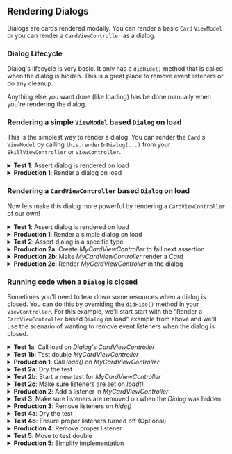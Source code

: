 ## Rendering Dialogs

Dialogs are cards rendered modally. You can render a basic `Card` `ViewModel` or you can render a `CardViewController` as a dialog.

### Dialog Lifecycle

Dialog's lifecycle is very basic. It only has a `didHide()` method that is called when the dialog is hidden. This is a great place to remove event listeners or do any cleanup.

Anything else you want done (like loading) has be done manually when you're rendering the dialog.

### Rendering a simple `ViewModel` based `Dialog` on load

This is the simplest way to render a dialog. You can render the `Card`'s `ViewModel` by calling `this.renderInDialog(...)` from your `SkillViewController` or `ViewController`.

<details>
<summary><strong>Test 1</strong>: Assert dialog is rendered on load</summary>

For this example, we'll keep the dialog simple and render a `Card` `ViewModel` in the `RootSkillViewController`'s `load()` `Lifecycle` method.

```ts
import { AbstractSpruceFixtureTest } from '@sprucelabs/spruce-test-fixtures'
import { vcAssert } from '@sprucelabs/heartwood-view-controllers'   

export default class RenderingADialogTest extends AbstractSpruceFixtureTest {
    @test()
    protected async rendersAlertOnLoad() {
        const vc = this.views.Controller('eightbitstories.root', {})
        await vcAssert.assertRendersDialog(vc, () => this.views.load(vc))
    }
}
```

</details>

<details>
<summary><strong>Production 1</strong>: Render a dialog on load</summary>

```ts
import { AbstractSkillViewController } from '@sprucelabs/heartwood-view-controllers'

class RootSkillView extends AbstractSkillViewController {
    public async load() {
        this.renderInDialog({
            header: {
                title: 'Hello, World!',
            },
        })
    }
}
```

</details>



### Rendering a `CardViewController` based `Dialog` on load

Now lets make this dialog more powerful by rendering a `CardViewController` of our own!

<details>
<summary><strong>Test 1</strong>: Assert dialog is rendered on load</summary>

This first test is very simple, just making sure a dialog is rendered.

```ts
import { AbstractSpruceFixtureTest } from '@sprucelabs/spruce-test-fixtures'
import { vcAssert, vcPluginAssert } from '@sprucelabs/heartwood-view-controllers'

export default class RenderingADialogTest extends AbstractSpruceFixtureTest {
    @test()
    protected async rendersAlertOnLoad() {
        const vc = this.views.Controller('eightbitstories.root', {})
        await vcAssert.assertRendersDialog(vc, () => this.views.load(vc))
    }
}
```
</details>

<details>
<summary><strong>Production 1</strong>: Render a simple dialog on load</summary>

```ts
import { AbstractSkillViewController } from '@sprucelabs/heartwood-view-controllers'

class RootSkillViewController extends AbstractSkillViewController {
    public static id = 'root'

    public async load() {
        this.renderInDialog({})
    }

    public render() {
        return {}
    }
}
```
</details>

<details>
<summary><strong>Test 2</strong>: Assert dialog is a specific type</summary>

```ts
import { AbstractSpruceFixtureTest } from '@sprucelabs/spruce-test-fixtures'
import { vcAssert, vcPluginAssert } from '@sprucelabs/heartwood-view-controllers'

export default class RenderingADialogTest extends AbstractSpruceFixtureTest {

    @test()
    protected async rendersAlertOnLoad() {
        const vc = this.views.Controller('eightbitstories.root', {})
        const dlgVc = await vcAssert.assertRendersDialog(vc, () => this.views.load(vc))
        vcAssert.assertRendersAsInstanceOf(dlgVc, MyCardViewController)
    }

}
```
You're going to get a failure here because `MyCardViewController` doesn't exist yet. Let's create it!

</details>

<details>
<summary><strong>Production 2a</strong>: Create <em>MyCardViewController</em> to fail next assertion</summary>

When you are creating your `View`, make sure to base it on a `Card`.

```bash
spruce create.view
```

Call it `My Card` (or whatever you want). 

> **Note**: Don't add `ViewController` to the end of the name of `ViewControllers`. That'll be added for you.

> **Note**: It is helpful to add the name of the `ViewModel` being rendered. Examples: If you render a `Card`, end your name in `Card`. If you render a `Form`, end your name in `Form`.

> **Note**: Don't add `Dialog` to name of your `ViewController`. Because a `CardViewController` can be rendered in a dialog or in a `SkillView`, it is better to keep the name free from where it is rendered.

</details>

<details>
<summary><strong>Production 2b</strong>: Make <em>MyCardViewController</em> render a <em>Card</em></summary>

It is much better to use composition over inheritance. This is how you can make `MyCardViewController` render a `CardViewController`.

```ts
import { 
    CardViewController, 
    AbstractViewController, 
    Card 
} from '@sprucelabs/heartwood-view-controllers'

export default class MyCardViewController extends AbstractViewController<Card> {

    public static id = 'my-card'
    private cardVc: CardViewController

    public constructor(options: ViewControllerOptions) {
        super(options)
        this.cardVc = this.Controller('card', {
            header: {
                title: 'Hello, World!',
            },
        })
    }

    public render(): CardViewController {
        return this.cardVc.render()
    }
}

```
</details>

<details>
<summary><strong>Production 2c</strong>: Render <em>MyCardViewController</em> in the dialog</summary>

Back inside your `RootSkillViewController`, you can render `MyCardViewController` directly to .

```ts
import { AbstractSkillViewController } from '@sprucelabs/heartwood-view-controllers'

class RootSkillViewController extends AbstractSkillViewController {
    public static id = 'root'

    public async load() {
        const myCardVc = this.Controller('eightbitstories.my-card', {})
        this.renderInDialog(myCardVc.render())
    }

     public render() {
        return {}
    }
}
```
</details>

### Running code when a `Dialog` is closed

Sometimes you'll need to tear down some resources when a dialog is closed. You can do this by overriding the `didHide()` method in your `ViewController`. For this example, we'll start start with the "Render a `CardViewController` based `Dialog` on load" example from above and we'll use the scenario of wanting to remove event listeners when the dialog is closed. 

<details>
<summary><strong>Test 1a</strong>: Call load on <em>Dialog's</em> <em>CardViewController</em></summary>

We have to start by checking if the `load` method is called on the `MyViewController` when the dialog is rendered.

> **Note**: We are starting with the "Test 2" from above and adding the `callsLoadOnMyCardAfterShowingAsDialog` test.

```ts
import { AbstractSpruceFixtureTest } from '@sprucelabs/spruce-test-fixtures'
import MyCardViewController from '../../viewControllers/MyCardViewController'
import { vcAssert } from '@sprucelabs/heartwood-view-controllers'

export default class RenderingADialogTest extends AbstractSpruceFixtureTest {

    @test()
    protected async rendersAlertOnLoad() {
        const vc = this.views.Controller('eightbitstories.root', {})
        const dlgVc = await vcAssert.assertRendersDialog(vc, () => this.views.load(vc))
        vcAssert.assertRendersAsInstanceOf(dlgVc, MyCardViewController)
    }

    @test()
    protected async callsLoadOnMyCardAfterShowingAsDialog() {
        const vc = this.views.Controller('eightbitstories.root', {})
        const dlgVc = await vcAssert.assertRendersDialog(vc, () => this.views.load(vc))
        const myCardVc = vcAssert.assertRendersAsInstanceOf(dlgVc, MyCardViewController)
    
        myCardVc.assertLoaded()
    }

}
```

</details>

<details>
<summary><strong>Test 1b</strong>: Test double <em>MyCardViewController</em></summary>

Your test should throw an error because `MyCardViewController` doesn't have an `assertLoaded()` method. We'll actually never add that, so we're going to create a `MockMyCardViewController` that extends `MyCardViewController` and add the `assertLoaded()` method.

> **Note**: I chose to create a `Mock` vs. a `Spy` (or any other [test double](https://medium.com/@himanshuganglani/clean-code-unit-tests-eb48eb51fa46#:~:text=Test%20doubles%20are%20objects%20or,but%20is%20never%20actually%20used.)) arbitrarily. You can use any test double you want, it only changes how you do the assertion.

```ts
import MyCardViewController from '../../viewControllers/MyCardViewController'
import { AbstractSpruceFixtureTest } from '@sprucelabs/spruce-test-fixtures'
import { vcAssert } from '@sprucelabs/heartwood-view-controllers'

export default class RenderingADialogTest extends AbstractSpruceFixtureTest {

    private vc!: MockMyCardViewController

    protected async beforeEach() {
        await super.beforeEach()
        this.vc = this.views.setController('eightbitstories.my-card', MockMyCardViewController)
    }

    @test()
    protected async rendersAlertOnLoad() {
        const vc = this.views.Controller('eightbitstories.root', {})
        const dlgVc = await vcAssert.assertRendersDialog(vc, () => this.views.load(vc))
        vcAssert.assertRendersAsInstanceOf(dlgVc, MyCardViewController)
    }

    @test()
    protected async callsLoadOnMyCardAfterShowingAsDialog() {
        const vc = this.views.Controller('eightbitstories.root', {})
        const dlgVc = await vcAssert.assertRendersDialog(vc, () => this.views.load(vc))
        const myCardVc = vcAssert.assertRendersAsInstanceOf(dlgVc, MyCardViewController) as MockMyCardViewController
    
        myCardVc.assertLoaded()
    }

}

class MockMyCardViewController extends MyCardViewController {
    private wasLoadCalled = false

    public async load() {
        await super.load()
        this.wasLoadCalled = true
    }

    public assertLoaded() {
        assert.isTrue(this.wasLoadCalled, `Expected load() to be called on MyCardViewController`)
    }
}

```

> **Note**: The test will fail because `MyCardViewController` doesn't have a `load()` method. Add that now to get to the last assertion.

</details>

<details>
<summary><strong>Production 1</strong>: Call <em>load()</em> on <em>MyCardViewController</em></summary>

```ts
import { AbstractSkillViewController } from '@sprucelabs/heartwood-view-controllers'

class RootSkillViewController extends AbstractSkillViewController {
    public static id = 'root'

    public async load() {
        const myCardVc = this.Controller('eightbitstories.my-card', {})
        this.renderInDialog(myCardVc.render())

        await myCardVc.load()
    }

     public render() {
        return {}
    }
}
```

</details>

<details>
<summary><strong>Test 2a</strong>: Dry the test</summary>

I moved a lot to the `beforeEach()` method and used the static state of the test class to hold the `MyCardViewController` instance. This makes it much easier to access in tests.

```ts
import MyCardViewController from '../../viewControllers/MyCardViewController'
import { AbstractSpruceFixtureTest } from '@sprucelabs/spruce-test-fixtures'
import { vcAssert } from '@sprucelabs/heartwood-view-controllers'

export default class RenderingADialogTest extends AbstractSpruceFixtureTest {

    private vc: MockMyCardViewController

    protected async beforeEach() {
        await super.beforeEach()
        this.vc = this.views.setController('eightbitstories.my-card', MockMyCardViewController)
        this.vc = this.views.Controller('eightbitstories.root', {}) as MockMyCardViewController
    }

    @test()
    protected async rendersAlertOnLoad() {
        await this.loadAndAssertRendersMyCard()
    }

    @test()
    protected async callsLoadOnMyCardAfterShowingAsDialog() {
        const myCardVc = await this.loadAndAssertRendersMyCard()
        myCardVc.assertLoaded()
    }

    private static async load() {
        await this.views.load(this.vc)
    }

    private static async loadAndAssertRendersMyCard() {
        const dlgVc = await vcAssert.assertRendersDialog(this.vc, () => this.load())
        return vcAssert.assertRendersAsInstanceOf(dlgVc, MyCardViewController) as MockMyCardViewController
    }

}

class MockMyCardViewController extends MyCardViewController {
    private wasLoadCalled = false

    public async load() {
        await super.load()
        this.wasLoadCalled = true
    }

    public assertLoaded() {
        assert.isTrue(this.wasLoadCalled, `Expected load() to be called on MyCardViewController`)
    }
}

```

</details>

<details>
<summary><strong>Test 2b</strong>: Start a new test for <em>MyCardViewController</em></summary>

Now that we've tested that `MyCardViewController` is loaded in a dialog from `RootSkillViewController`, we can test `MyCardViewController` directly to minimize coupling in our tests.

```bash
spruce create.test
```

Call the test `My Card View` (or whatever you want) and drop it into `behaviors`.

</details>

<details>
<summary><strong>Test 2c</strong>: Make sure listeners are set on <em>load()</em></summary>

For brevity, I'm going to test that a listener is set and calls a private method on `MyCardViewController` when the event is emitted. This is only to give you an idea of how to test that listeners are set and removed. It may make sense to test double something to make sure it's invoked when the event is emitted.


```ts
import { AbstractSpruceFixtureTest } from '@sprucelabs/spruce-test-fixtures'
import MyCardViewController from '../../viewControllers/MyCardViewController'

export default class MyCardViewTest extends AbstractSpruceFixtureTest {

    @test()
    protected async setsListenersOnLoad() {
        const vc = this.views.Controller('eightbitstories.my-card', {})
        await vc.load()

        let wasHit = false
        vc.handleDidGenerateStory = async () => {
            wasHit = true
        }

        await this.fakeClient.emitAndFlattenResponse('eightbitstories.did-generate-story::v2024_01_01', {})

        assert.isTrue(wasHit, `Expected handleDidGenerateStory to be called in my Card`)
    }

}
```

</details>

<details>
<summary><strong>Production 2</strong>: Add a listener in <em>MyCardViewController</em></summary>

```ts
import { 
    CardViewController, 
    AbstractViewController, 
    Card 
} from '@sprucelabs/heartwood-view-controllers'

export default class MyCardViewController extends AbstractViewController<Card> {

    public static id = 'my-card'
    private cardVc: CardViewController

    public constructor(options: ViewControllerOptions) {
        super(options)
        this.cardVc = this.CardVc()
    }

    private CardVc() {
        return this.Controller('card', {
            header: {
                title: 'Hello, World!',
            },
        })
    }

    public async load() {
        const client = await this.connectToApi()
        await client.on('eightbitstories.did-generate-story::v2024_01_01', async () => this.handleDidGenerateStory())
    }

    private async handleDidGenerateStory() {
        // Do something when the event is emitted
    }

    public render(): CardViewController {
        return this.cardVc.render()
    }
}

```

> **Note**: I also extracted the construction of the `CardViewController` to a private method to simplify the `constructor`.

</details>

<details>
<summary><strong>Test 3</strong>: Make sure listeners are removed on when the <em>Dialog</em> was hidden</summary>

We are going to essentially copy the last test but add `interactor.hide(vc)` before emitting the event. Once the tests passes, we'll refactor.

```ts
import { AbstractSpruceFixtureTest } from '@sprucelabs/spruce-test-fixtures'
import { interactor } from '@sprucelabs/heartwood-view-controllers'
import MyCardViewController from '../../viewControllers/MyCardViewController'

export default class MyCardViewTest extends AbstractSpruceFixtureTest {

    @test()
    protected async setsListenersOnLoad() {
        const vc = this.views.Controller('eightbitstories.my-card', {})
        await vc.load()

        let wasHit = false
        vc.handleDidGenerateStory = async () => {
            wasHit = true
        }

        await this.fakeClient.emitAndFlattenResponse('eightbitstories.did-generate-story::v2024_01_01', {})

        assert.isTrue(wasHit, `Expected handleDidGenerateStory to be called in my Card`)
    }

    @test()
    protected async removesListenersOnHide() {
        const vc = this.views.Controller('eightbitstories.my-card', {})
        await vc.load()

        let wasHit = false
        vc.handleDidGenerateStory = async () => {
            wasHit = true
        }

        await interactor.hide(vc)

        await this.fakeClient.emitAndFlattenResponse('eightbitstories.did-generate-story::v2024_01_01', {})

        assert.isFalse(wasHit, `Expected handleDidGenerateStory to not be called in MyCard`)

    }

}
```
</details>

<details>
<summary><strong>Production 3</strong>: Remove listeners on <em>hide()</em></summary>

```ts
import { 
    CardViewController, 
    AbstractViewController, 
    Card 
} from '@sprucelabs/heartwood-view-controllers'

export default class MyCardViewController extends AbstractViewController<Card> {

    public static id = 'my-card'
    private cardVc: CardViewController

    public constructor(options: ViewControllerOptions) {
        super(options)
        this.cardVc = this.CardVc()
    }

    private CardVc() {
        return this.Controller('card', {
            header: {
                title: 'Hello, World!',
            },
        })
    }

    public async load() {
        const client = await this.connectToApi()
        await client.on('eightbitstories.did-generate-story::v2024_01_01', async () => this.handleDidGenerateStory())
    }

    private async handleDidGenerateStory() {
        // Do something when the event is emitted
    }

    public async didHide() {
        const client = await this.connectToApi()
        await client.off('eightbitstories.did-generate-story::v2024_01_01')
    }

    public render(): CardViewController {
        return this.cardVc.render()
    }
}

```

> **Note**: The `client.off(...)` method accepts 2 arguments. The first is the event name and the second is the callback. If you don't pass the callback, all listeners for that event are removed. This may prove to be a problem if you have multiple listeners for the same event.

</details>

<details>
<summary><strong>Test 4a</strong>: Dry the test</summary>

Once again, we are going to move repetitive code to the `beforeEach()` method and use the static state of the test class to hold helpful details. We'll also move the monkey patching to `beforeEach()` to make refactoring it easier.

```ts
import { AbstractSpruceFixtureTest } from '@sprucelabs/spruce-test-fixtures'
import { interactor } from '@sprucelabs/heartwood-view-controllers'
import MyCardViewController from '../../viewControllers/MyCardViewController'

export default class MyCardViewTest extends AbstractSpruceFixtureTest {
    private vc!: MyCardViewController
    private wasDidGenerateStoryCalled = false

    private async  beforeEach() {
        await super.beforeEach()
        
        this.vc = this.views.Controller('eightbitstories.my-card', {}) as MyCardViewController
       
        this.vc.handleDidGenerateStory = async () => {
            this.wasDidGenerateStoryCalled = true
        }

        await this.vc.load()
    }

    @test()
    protected async setsListenersOnLoad() {
        await this.emitDidGenerateStory()
        assert.isTrue(this.wasDidGenerateStoryCalled, `Expected handleDidGenerateStory to be called in my Card`)
    }

    @test()
    protected async removesListenersOnHide() {
        await interactor.hide(this.vc)
        await this.emitDidGenerateStory()
        assert.isFalse(this.wasDidGenerateStoryCalled, `Expected handleDidGenerateStory to not be called in MyCard`)
    }

    private static async emitDidGenerateStory() {
        await this.fakeClient.emitAndFlattenResponse('eightbitstories.did-generate-story::v2024_01_01', {})
    }
}
```

</details>

<details>
<summary><strong>Test 4b</strong>: Ensure proper listeners turned off (Optional)</summary>

You only need to follow this if you need to make sure you are removing the correct listener. This is a little more complicated when using monkey patching because of the way that javascript handles scope and [`this`](https://www.youtube.com/watch?v=gvicrj31JOM). So, this will require a little bit of refactoring to keep past tests passing.

We're going to start by creating the failing test, then refactor from there.

> **Note**: I also refactored the test to cut down on repetition. See `this.hideAndEmitDidGenerateStory()` for more information.

```ts
import { AbstractSpruceFixtureTest } from '@sprucelabs/spruce-test-fixtures'
import { interactor } from '@sprucelabs/heartwood-view-controllers'
import MyCardViewController from '../../viewControllers/MyCardViewController'

export default class MyCardViewTest extends AbstractSpruceFixtureTest {
    private vc!: MyCardViewController
    private wasDidGenerateStoryCalled = false

    private async  beforeEach() {
        await super.beforeEach()
        
        this.vc = this.views.Controller('eightbitstories.my-card', {})
       
        this.vc.handleDidGenerateStory = async () => {
            this.wasDidGenerateStoryCalled = true
        }

        await this.vc.load()
    }

    @test()
    protected async setsListenersOnLoad() {
        await this.emitDidGenerateStory()
        assert.isTrue(this.wasDidGenerateStoryCalled, `Expected handleDidGenerateStory to be called in my Card`)
    }

    @test()
    protected async removesListenersOnHide() {
        await this.hideAndEmitDidGenerateStory()
        assert.isFalse(this.wasDidGenerateStoryCalled, `Expected handleDidGenerateStory to not be called in MyCard`)
    }

    @test()
    protected async removesTheCorrectListener() {
        let wasHit = false

        await this.fakeClient.on('eightbitstories.did-generate-story::v2024_01_01', () => {
            wasHit = true
        })

        await this.hideAndEmitDidGenerateStory()

        assert.isTrue(wasHit, `Oops, I removed too many listeners`)
    }

    private static async emitDidGenerateStory() {
        await this.hide()
        await this.emitDidGenerateStory()
    }

    private static async emitDidGenerateStory() {
        await this.fakeClient.emitAndFlattenResponse('eightbitstories.did-generate-story::v2024_01_01', {})
    }

    private static async hide() {
        await interactor.hide(this.vc)
    }
}
```

</details>

<details>
<summary><strong>Production 4</strong>: Remove proper listener</summary>

We're going to have to work around the way javascript handles scope (and [`this`](https://www.youtube.com/watch?v=gvicrj31JOM)) to make this work. So, we'll first make it pass, then refactor in a way that is cleaner. 

```ts
import { 
    CardViewController, 
    AbstractViewController, 
    Card 
} from '@sprucelabs/heartwood-view-controllers'

export default class MyCardViewController extends AbstractViewController<Card> {

    public static id = 'my-card'
    private cardVc: CardViewController

    public constructor(options: ViewControllerOptions) {
        super(options)
        this.cardVc = this.CardVc()
    }

    private CardVc() {
        return this.Controller('card', {
            header: {
                title: 'Hello, World!',
            },
        })
    }

    public async load() {
        const client = await this.connectToApi()
        await client.on('eightbitstories.did-generate-story::v2024_01_01', this.handleListener)
    }

    private handleListener = async () => {
        return this.handleDidGenerateStory()
    }

    private async handleDidGenerateStory() {
        // Do something when the event is emitted
    }

    public async didHide() {
        const client = await this.connectToApi()
        await client.off('eightbitstories.did-generate-story::v2024_01_01', this.handleListener)
    }

    public render(): CardViewController {
        return this.cardVc.render()
    }
}

```

> **Note:** Notice how I used an arrow function to maintain `this` and had it call `this.handleDidGenerateStory()`. This will allow us to remove the listener properly while not breaking the tests.

</details>

<details>
<summary><strong>Test 5</strong>: Move to test double</summary>

Just for demonstration's sake, I'm going to move to a `Spy` to make sure that `handleDidGenerateStory()` is called when the event is emitted. This will actually simplify the test and case could be made we should have started there, but the power of these testing practices is we get to make the decision on how to best design a solution after it's actually built. Bonus, this does away with the monkey patching we did before.

```ts
import { AbstractSpruceFixtureTest } from '@sprucelabs/spruce-test-fixtures'
import { interactor } from '@sprucelabs/heartwood-view-controllers'
import MyCardViewController from '../../viewControllers/MyCardViewController'

export default class MyCardViewTest extends AbstractSpruceFixtureTest {
    private vc!: SpyMyCardViewController
    

    private async  beforeEach() {
        await super.beforeEach()
        
        this.views.setController('eightbitstories.my-card', SpyMyCardViewController)
        this.vc = this.views.Controller('eightbitstories.my-card', {}) as SpyMyCardViewController

        await this.vc.load()
    }

    @test()
    protected async setsListenersOnLoad() {
        await this.emitDidGenerateStory()
        assert.isTrue(this.wasDidGenerateStoryCalled, `Expected handleDidGenerateStory to be called in my Card`)
    }

    @test()
    protected async removesListenersOnHide() {
        await this.hideAndEmitDidGenerateStory()
        assert.isFalse(this.wasDidGenerateStoryCalled, `Expected handleDidGenerateStory to not be called in MyCard`)
    }

    @test()
    protected async removesTheCorrectListener() {
        let wasHit = false

        await this.fakeClient.on('eightbitstories.did-generate-story::v2024_01_01', () => {
            wasHit = true
        })

        await this.hideAndEmitDidGenerateStory()

        assert.isTrue(wasHit, `Oops, I removed too many listeners`)
    }

    private static get wasDidGenerateStoryCalled() {
        return this.vc.wasHandleDidGenerateStoryCalled
    }

    private static async emitDidGenerateStory() {
        await this.hide()
        await this.emitDidGenerateStory()
    }

    private static async emitDidGenerateStory() {
        await this.fakeClient.emitAndFlattenResponse('eightbitstories.did-generate-story::v2024_01_01', {})
    }

    private static async hide() {
        await interactor.hide(this.vc)
    }
}

class SpyMyCardViewController extends MyCardViewController {
    public wasHandleDidGenerateStoryCalled = false

    public async handleDidGenerateStory() {
        await super.handleDidGenerateStory()
        this.wasHandleDidGenerateStoryCalled = true
    }
}

```

Here is an overview of what I did:

1. I created a `Spy` that extends `MyCardViewController` and added a public property called `wasHandleDidGenerateStoryCalled`.
2. Did away with the local property `wasDidGenerateStoryCalled` on the test class and replaced it with a [getter](https://www.w3schools.com/js/js_object_accessors.asp) that returns the `Spy`'s property.
3. Removed the monkey patching all together.

</details>

<details>
<summary><strong>Production 5</strong>: Simplify implementation</summary>

Because we've moved to a `Spy`, we can simplify the implementation of `MyCardViewController` by removing the additional method `this.handleListener()`. But, we'll need to also change `this.handleDidGenerateStory()` to an arrow function to maintain `this`.

```ts
import { 
    CardViewController, 
    AbstractViewController, 
    Card 
} from '@sprucelabs/heartwood-view-controllers'

export default class MyCardViewController extends AbstractViewController<Card> {

    public static id = 'my-card'
    private cardVc: CardViewController

    public constructor(options: ViewControllerOptions) {
        super(options)
        this.cardVc = this.CardVc()
    }

    private CardVc() {
        return this.Controller('card', {
            header: {
                title: 'Hello, World!',
            },
        })
    }

    public async load() {
        const client = await this.connectToApi()
        await client.on('eightbitstories.did-generate-story::v2024_01_01', this.handleDidGenerateStory)
    }


    private async handleDidGenerateStory = async () => {
        // Do something when the event is emitted
    }

    public async didHide() {
        const client = await this.connectToApi()
        await client.off('eightbitstories.did-generate-story::v2024_01_01', this.handleDidGenerateStory)
    }

    public render(): CardViewController {
        return this.cardVc.render()
    }
}

```

</details>